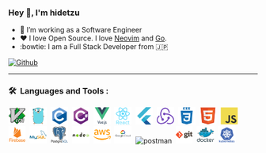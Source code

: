 ### Hey 👋, I'm hidetzu
- 🔭 I’m working as a Software Engineer
- ❤ I love Open Source. I love [Neovim](https://neovim.io/) and [Go](https://golang.org).
- :bowtie: I am a Full Stack Developer from 🇯🇵

[![Github](https://img.shields.io/github/followers/hidetzu?label=Follow&style=social)](https://github.com/hidetzu)


---

### 🛠 &nbsp;Languages and Tools :

<p>
<img src="https://github.com/devicons/devicon/blob/master/icons/vim/vim-original.svg" title="vim" alt="vim" width="35" height="35"/>&nbsp;
<img src="https://github.com/devicons/devicon/blob/master/icons/go/go-original.svg" title="go" alt="go" width="35" height="35"/>&nbsp;
<img src="https://github.com/devicons/devicon/blob/master/icons/c/c-original.svg" title="c" alt="c" width="35" height="35"/>&nbsp;
<img src="https://github.com/devicons/devicon/blob/master/icons/csharp/csharp-original.svg" title="csharpe" alt="csharepe" width="35" height="35"/>&nbsp;  
<img src="https://raw.githubusercontent.com/devicons/devicon/master/icons/vuejs/vuejs-original-wordmark.svg" title="vuejs" alt="vuejs" width="35" height="35"/>&nbsp;
<img src="https://github.com/devicons/devicon/blob/master/icons/react/react-original-wordmark.svg" title="react" alt="react" width="35" height="35"/>&nbsp;
<img src="https://github.com/devicons/devicon/blob/master/icons/flutter/flutter-original.svg" title="flutter" alt="flutter" width="35" height="35"/>&nbsp;
<img src="https://github.com/devicons/devicon/blob/master/icons/redux/redux-original.svg" title="redux" alt="redux " width="35" height="35"/>&nbsp;
<img src="https://github.com/devicons/devicon/blob/master/icons/css3/css3-plain-wordmark.svg"  title="css3" alt="css" width="35" height="35"/>&nbsp;
<img src="https://github.com/devicons/devicon/blob/master/icons/html5/html5-original.svg" title="html5" alt="html" width="35" height="35"/>&nbsp;
<img src="https://github.com/devicons/devicon/blob/master/icons/javascript/javascript-original.svg" title="javaScript" alt="javaScript" width="35" height="35"/>&nbsp;
<img src="https://github.com/devicons/devicon/blob/master/icons/firebase/firebase-plain-wordmark.svg" title="firebase" alt="firebase" width="35" height="35"/>&nbsp;  
<img src="https://github.com/devicons/devicon/blob/master/icons/mysql/mysql-original-wordmark.svg" title="mysqq"  alt="mysql" width="35" height="35"/>&nbsp;
<img src="https://github.com/devicons/devicon/blob/master/icons/postgresql/postgresql-original-wordmark.svg" title="postgres"  alt="postgres" width="35" height="35"/>&nbsp;
<img src="https://github.com/devicons/devicon/blob/master/icons/nodejs/nodejs-original-wordmark.svg" title="nodejs" alt="nodejs" width="35" height="35"/>&nbsp;
<img src="https://github.com/devicons/devicon/blob/master/icons/amazonwebservices/amazonwebservices-plain-wordmark.svg" title="aws" alt="aws" width="35" height="35"/>&nbsp;
<img src="https://github.com/devicons/devicon/blob/master/icons/googlecloud/googlecloud-original-wordmark.svg" title="gcp" alt="gcp" width="gcp" height="35"/>&nbsp;
<img src="https://www.vectorlogo.zone/logos/getpostman/getpostman-icon.svg" title="postman"  alt="postman" width="35" height="35"/>&nbsp;
<img src="https://github.com/devicons/devicon/blob/master/icons/git/git-original-wordmark.svg" title="git" **alt="git" width="35" height="35"/>&nbsp;
<img src="https://github.com/devicons/devicon/blob/master/icons/docker/docker-original-wordmark.svg" title="dockerk" **alt="dockerk" width="35" height="35"/>&nbsp;
<img src="https://github.com/devicons/devicon/blob/master/icons/kubernetes/kubernetes-plain-wordmark.svg" title="kubernetes" **alt="kubernetes" width="35" height="35"/>&nbsp;
  
</p>
